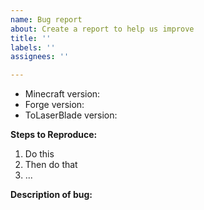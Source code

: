 ```yaml
---
name: Bug report
about: Create a report to help us improve
title: ''
labels: ''
assignees: ''

---
```


<!-- Thank you for reporting -->

- Minecraft version:
- Forge version:
- ToLaserBlade version:

<!-- Add list of the other mods you were using at the time -->

**Steps to Reproduce:**
1. Do this
2. Then do that
3. ...

**Description of bug:**

<!-- If applicable, add screenshots or logs to help explain your problem -->
